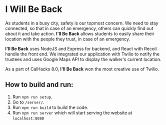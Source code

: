# I Will Be Back

As students in a busy city, safety is our topmost concern. We need to stay connected, so that in case of an emergency,
others can quickly find out about it and take action. **I'll Be Back** allows students to easily share their location
with the people they trust, in case of an emergency.

**I'll Be Back** uses NodeJS and Express for backend, and React with Recoil handle the front end. We integrated our
application with Twilio to notify the trustees and uses Google Maps API to display the walker's current location.

As a part of CalHacks 8.0, **I'll Be Back** won the most creative use of Twilio.

## How to build and run:

1. Run `npm run setup`.
2. Go to `/server/`.
3. Run `npm run build` to build the code.
4. Run `npm run server` which will start serving the website at `localhost:8080`

